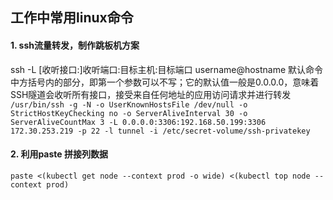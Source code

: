 ## 工作中常用linux命令
#### 1. ssh流量转发，制作跳板机方案
ssh -L [收听接口:]收听端口:目标主机:目标端口 username@hostname 默认命令中方括号内的部分，即第一个参数可以不写；它的默认值一般是0.0.0.0，意味着SSH隧道会收听所有接口，接受来自任何地址的应用访问请求并进行转发
`/usr/bin/ssh -g -N -o UserKnownHostsFile /dev/null -o StrictHostKeyChecking no -o ServerAliveInterval 30 -o ServerAliveCountMax 3 -L 0.0.0.0:3306:192.168.50.199:3306 172.30.253.219 -p 22 -l tunnel -i /etc/secret-volume/ssh-privatekey`
#### 2. 利用paste 拼接列数据
`paste <(kubectl get node --context prod -o wide) <(kubectl top node --context prod)`
